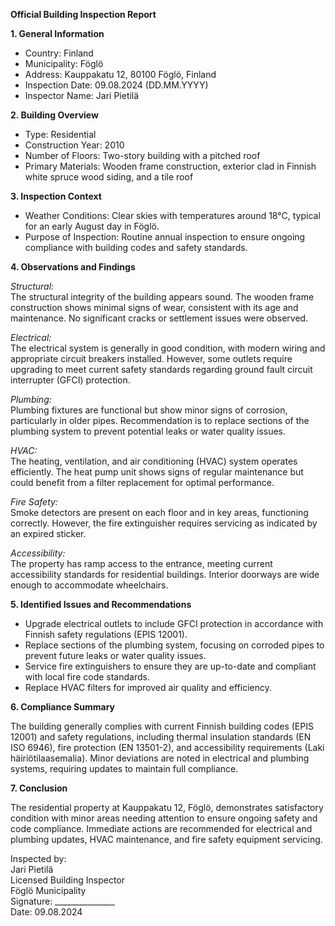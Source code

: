 **Official Building Inspection Report**

**1. General Information**

- Country: Finland
- Municipality: Föglö
- Address: Kauppakatu 12, 80100 Föglö, Finland
- Inspection Date: 09.08.2024 (DD.MM.YYYY)
- Inspector Name: Jari Pietilä

**2. Building Overview**

- Type: Residential
- Construction Year: 2010
- Number of Floors: Two-story building with a pitched roof
- Primary Materials: Wooden frame construction, exterior clad in Finnish white spruce wood siding, and a tile roof

**3. Inspection Context**

- Weather Conditions: Clear skies with temperatures around 18°C, typical for an early August day in Föglö.
- Purpose of Inspection: Routine annual inspection to ensure ongoing compliance with building codes and safety standards.

**4. Observations and Findings**

*Structural:*  
The structural integrity of the building appears sound. The wooden frame construction shows minimal signs of wear, consistent with its age and maintenance. No significant cracks or settlement issues were observed.

*Electrical:*  
The electrical system is generally in good condition, with modern wiring and appropriate circuit breakers installed. However, some outlets require upgrading to meet current safety standards regarding ground fault circuit interrupter (GFCI) protection.

*Plumbing:*  
Plumbing fixtures are functional but show minor signs of corrosion, particularly in older pipes. Recommendation is to replace sections of the plumbing system to prevent potential leaks or water quality issues.

*HVAC:*  
The heating, ventilation, and air conditioning (HVAC) system operates efficiently. The heat pump unit shows signs of regular maintenance but could benefit from a filter replacement for optimal performance.

*Fire Safety:*  
Smoke detectors are present on each floor and in key areas, functioning correctly. However, the fire extinguisher requires servicing as indicated by an expired sticker.

*Accessibility:*  
The property has ramp access to the entrance, meeting current accessibility standards for residential buildings. Interior doorways are wide enough to accommodate wheelchairs.

**5. Identified Issues and Recommendations**

- Upgrade electrical outlets to include GFCI protection in accordance with Finnish safety regulations (EPIS 12001).
- Replace sections of the plumbing system, focusing on corroded pipes to prevent future leaks or water quality issues.
- Service fire extinguishers to ensure they are up-to-date and compliant with local fire code standards.
- Replace HVAC filters for improved air quality and efficiency.

**6. Compliance Summary**

The building generally complies with current Finnish building codes (EPIS 12001) and safety regulations, including thermal insulation standards (EN ISO 6946), fire protection (EN 13501-2), and accessibility requirements (Laki häiriötilaasemalia). Minor deviations are noted in electrical and plumbing systems, requiring updates to maintain full compliance.

**7. Conclusion**

The residential property at Kauppakatu 12, Föglö, demonstrates satisfactory condition with minor areas needing attention to ensure ongoing safety and code compliance. Immediate actions are recommended for electrical and plumbing updates, HVAC maintenance, and fire safety equipment servicing. 

Inspected by:  
Jari Pietilä  
Licensed Building Inspector  
Föglö Municipality  
Signature: _______________  
Date: 09.08.2024